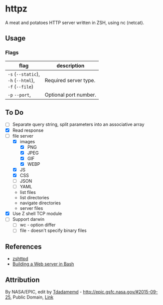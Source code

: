 # httpz

A meat and potatoes HTTP server written in ZSH, using nc (netcat).

## Usage

### Flags

| flag                                                        | description           |
| ----------------------------------------------------------- | --------------------- |
| `-s` (`--static`),<br> `-h` (`--html`),<br> `-f` (`--file`) | Required server type. |
| `-p` `--port`,                                              | Optional port number. |

## To Do

- [ ] Separate query string, split parameters into an associative array
- [x] Read response
- [ ] file server
  - [x] images
    - [x] PNG
    - [x] JPEG
    - [x] GIF
    - [x] WEBP
  - [x] JS
  - [x] CSS
  - [ ] JSON
  - [ ] YAML
  - list files
  - list directories
  - navigate directories
  - server files
- [x] Use Z shell TCP module
- [ ] Support darwin
  - [ ] wc - option differ
  - [ ] file - doesn't specify binary files

## References

- [zshttpd](https://github.com/alter2000/.dots/blob/master/zsh/bin/zshttpd.zsh)
- [Building a Web server in Bash](https://dev.to/leandronsp/building-a-web-server-in-bash-part-ii-parsing-http-14kg)

## Attribution

By NASA/EPIC, edit by <a href="//commons.wikimedia.org/wiki/User:Tdadamemd" title="User:Tdadamemd">Tdadamemd</a> - <a rel="nofollow" class="external free" href="http://epic.gsfc.nasa.gov/#2015-09-25">http://epic.gsfc.nasa.gov/#2015-09-25</a>, Public Domain, <a href="https://commons.wikimedia.org/w/index.php?curid=49165817">Link</a>
